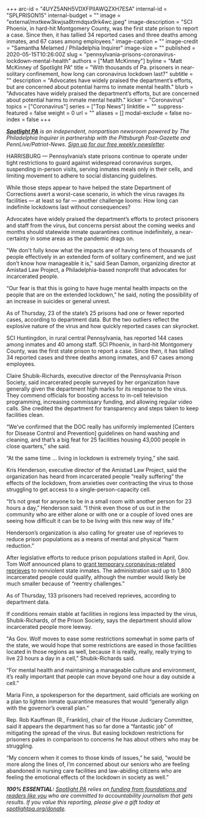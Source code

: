 +++
arc-id = "4UYZ5ANH5VDXFPIIAWQZXH7ESA"
internal-id = "SPLPRISON15"
internal-budget = ""
image = "external/mxtkew3kwjsa8trmdqsx9rk4wc.jpeg"
image-description = "SCI Phoenix, in hard-hit Montgomery County, was the first state prison to report a case. Since then, it has tallied 34 reported cases and three deaths among inmates, and 67 cases among employees."
image-caption = ""
image-credit = "Samantha Melamed / Philadelphia Inquirer"
image-size = ""
published = 2020-05-15T10:26:00Z
slug = "pennsylvania-prisons-coronavirus-lockdown-mental-health"
authors = ["Matt McKinney"]
byline = "Matt McKinney of Spotlight PA"
title = "With thousands of Pa. prisoners in near-solitary confinement, how long can coronavirus lockdown last?"
subtitle = ""
description = "Advocates have widely praised the department’s efforts, but are concerned about potential harms to inmate mental health."
blurb = "Advocates have widely praised the department’s efforts, but are concerned about potential harms to inmate mental health."
kicker = "Coronavirus"
topics = ["Coronavirus"]
series = ["Top News"]
linktitle = ""
suppress-featured = false
weight = 0
url = ""
aliases = []
modal-exclude = false
no-index = false
+++

<a href="https://www.spotlightpa.org/"><i><b>Spotlight PA</b></i></a><i> is an independent, nonpartisan newsroom powered by The Philadelphia Inquirer in partnership with the Pittsburgh Post-Gazette and PennLive/Patriot-News. </i><a href="https://www.spotlightpa.org/newsletters"><i>Sign up for our free weekly newsletter</i></a><i>.</i>

HARRISBURG — Pennsylvania’s state prisons continue to operate under tight restrictions to guard against widespread coronavirus surges, suspending in-person visits, serving inmates meals only in their cells, and limiting movement to adhere to social distancing guidelines.

While those steps appear to have helped the state Department of Corrections avert a worst-case scenario, in which the virus ravages its facilities — at least so far — another challenge looms: How long can indefinite lockdowns last without consequences?

Advocates have widely praised the department’s efforts to protect prisoners and staff from the virus, but concerns persist about the coming weeks and months should statewide inmate quarantines continue indefinitely, a near-certainty in some areas as the pandemic drags on.

"We don't fully know what the impacts are of having tens of thousands of people effectively in an extended form of solitary confinement, and we just don’t know how manageable it is," said Sean Damon, organizing director at Amistad Law Project, a Philadelphia-based nonprofit that advocates for incarcerated people.

“Our fear is that this is going to have huge mental health impacts on the people that are on the extended lockdown,” he said, noting the possibility of an increase in suicides or general unrest.

As of Thursday, 23 of the state’s 25 prisons had one or fewer reported cases, according to department data. But the two outliers reflect the explosive nature of the virus and how quickly reported cases can skyrocket.

SCI Huntingdon, in rural central Pennsylvania, has reported 144 cases among inmates and 40 among staff. SCI Phoenix, in hard-hit Montgomery County, was the first state prison to report a case. Since then, it has tallied 34 reported cases and three deaths among inmates, and 67 cases among employees.

<script src="https://www.spotlightpa.org/embed.js" async></script><div data-spl-embed-version="1" data-spl-src="https://www.spotlightpa.org/embeds/donate/"></div>


Claire Shubik-Richards, executive director of the Pennsylvania Prison Society, said incarcerated people surveyed by her organization have generally given the department high marks for its response to the virus. They commend officials for boosting access to in-cell television programming, increasing commissary funding, and allowing regular video calls. She credited the department for transparency and steps taken to keep facilities clean.

“We’ve confirmed that the DOC really has uniformly implemented [Centers for Disease Control and Prevention] guidelines on hand washing and cleaning, and that’s a big feat for 25 facilities housing 43,000 people in close quarters,” she said.

“At the same time ... living in lockdown is extremely trying,” she said.

Kris Henderson, executive director of the Amistad Law Project, said the organization has heard from incarcerated people “really suffering” the effects of the lockdown, from anxieties over contracting the virus to those struggling to get access to a single-person-capacity cell.

“It’s not great for anyone to be in a small room with another person for 23 hours a day,” Henderson said. “I think even those of us out in the community who are either alone or with one or a couple of loved ones are seeing how difficult it can be to be living with this new way of life.”

Henderson’s organization is also calling for greater use of reprieves to reduce prison populations as a means of mental and physical “harm reduction.”

After legislative efforts to reduce prison populations stalled in April, Gov. Tom Wolf announced plans to <a href="https://www.spotlightpa.org/news/2020/04/pennsylvania-coronavirus-state-prisons-inmate-reprieves/" target=_blank>grant temporary coronavirus-related reprieves</a> to nonviolent state inmates. The administration said up to 1,800 incarcerated people could qualify, although the number would likely be much smaller because of “reentry challenges.”

As of Thursday, 133 prisoners had received reprieves, according to department data.

If conditions remain stable at facilities in regions less impacted by the virus, Shubik-Richards, of the Prison Society, says the department should allow incarcerated people more leeway.

<script src="https://www.spotlightpa.org/embed.js" async></script><div data-spl-embed-version="1" data-spl-src="https://www.spotlightpa.org/embeds/newsletter/"></div>


"As Gov. Wolf moves to ease some restrictions somewhat in some parts of the state, we would hope that some restrictions are eased in those facilities located in those regions as well, because it is really, really, really trying to live 23 hours a day in a cell,” Shubik-Richards said.

“For mental health and maintaining a manageable culture and environment, it’s really important that people can move beyond one hour a day outside a cell.”

Maria Finn, a spokesperson for the department, said officials are working on a plan to lighten inmate quarantine measures that would “generally align with the governor’s overall plan.”

Rep. Rob Kauffman (R., Franklin), chair of the House Judiciary Committee, said it appears the department has so far done a “fantastic job” of mitigating the spread of the virus. But easing lockdown restrictions for prisoners pales in comparison to concerns he has about others who may be struggling.

“My concern when it comes to those kinds of issues,” he said, “would be more along the lines of, I’m concerned about our seniors who are feeling abandoned in nursing care facilities and law-abiding citizens who are feeling the emotional effects of the lockdown in society as well.”

<i><b>100% ESSENTIAL:</b></i> <a href="https://www.spotlightpa.org/"><i>Spotlight PA</i></a><i> relies on</i><a href="https://www.spotlightpa.org/support"><i> funding from foundations and readers like you</i></a><i> who are committed to accountability journalism that gets results. If you value this reporting, please give a gift today at </i><a href="https://www.spotlightpa.org/donate"><i>spotlightpa.org/donate</i></a><i>.</i>

<script src="https://www.spotlightpa.org/embed.js" async></script><div data-spl-embed-version="1" data-spl-src="https://www.spotlightpa.org/embeds/tips/?tip_text=Do%20you%20have%20a%20tip%20about%20conditions%20inside%20%3Cb%3EPennsylvania's%20state%20prisons%3F%3C%2Fb%3E%20Let%20us%20know."></div>
